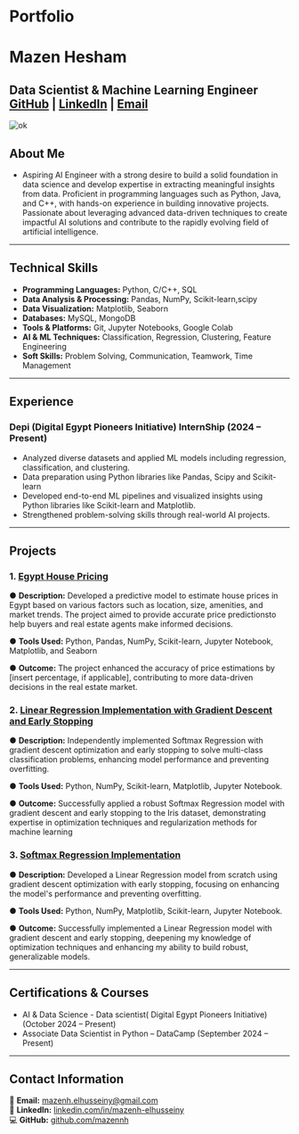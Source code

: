 # Portfolio
# Mazen Hesham
**Data Scientist & Machine Learning Engineer**  
[GitHub](https://github.com/mazennh) | [LinkedIn](https://www.linkedin.com/in/mazenh-elhusseiny/) | [Email](mazenh.elhusseiny@gmail.com)
---
![ok](https://github.com/user-attachments/assets/7c74a7d3-7026-4c9f-8edb-03d3ce40d8fb)

## About Me

- Aspiring AI Engineer with a strong desire to build a solid 
foundation in data science and develop expertise in 
extracting meaningful insights from data. Proficient in 
programming languages such as Python, Java, and C++, with 
hands-on experience in building innovative projects. 
Passionate about leveraging advanced data-driven 
techniques to create impactful AI solutions and contribute 
to the rapidly evolving field of artificial intelligence.
---
## Technical Skills
- **Programming Languages:** Python, C/C++, SQL
- **Data Analysis & Processing:** Pandas, NumPy, Scikit-learn,scipy
- **Data Visualization:** Matplotlib, Seaborn
- **Databases:** MySQL, MongoDB
- **Tools & Platforms:** Git, Jupyter Notebooks, Google Colab
- **AI & ML Techniques:** Classification, Regression, Clustering, Feature Engineering
- **Soft Skills:** Problem Solving, Communication, Teamwork, Time Management
---
## Experience
### Depi (Digital Egypt Pioneers Initiative) InternShip (2024 – Present)
- Analyzed diverse datasets and applied ML models including regression, classification, and clustering.
- Data preparation using Python libraries like Pandas, Scipy and Scikit-learn
- Developed end-to-end ML pipelines and visualized insights using Python libraries like Scikit-learn and Matplotlib.
- Strengthened problem-solving skills through real-world AI projects.
---
## Projects


### 1. [Egypt House Pricing](https://github.com/mazennh/Egypt_House_Price_Prediction)
● **Description:**  Developed a predictive model to estimate house 
prices in Egypt based on various factors such as location, size, 
amenities, and market trends. The project aimed to provide
accurate price predictionsto help buyers and real estate 
agents make informed decisions.  

● **Tools Used:** Python, Pandas, NumPy, Scikit-learn, 
Jupyter Notebook, Matplotlib, and Seaborn 

● **Outcome:**  The project enhanced the accuracy of price
estimations by [insert percentage, if applicable], contributing 
to more data-driven decisions in the real estate market.

### 2. [Linear Regression Implementation with Gradient Descent and Early Stopping](https://github.com/mazennh/Gradient-Descent)

● **Description:**  Independently implemented Softmax Regression 
with gradient descent optimization and early stopping to 
solve multi-class classification problems, enhancing model 
performance and preventing overfitting.  

● **Tools Used:**  Python, NumPy, Scikit-learn, Matplotlib, 
Jupyter Notebook. 

● **Outcome:** Successfully applied a robust Softmax Regression 
model with gradient descent and early stopping to the Iris 
dataset, demonstrating expertise in optimization techniques 
and regularization methods for machine learning

### 3. [Softmax Regression Implementation](https://github.com/mazennh/Gradient-Descent)

● **Description:** Developed a Linear Regression model from 
scratch using gradient descent optimization with early 
stopping, focusing on enhancing the model's performance 
and preventing overfitting. 

● **Tools Used:** Python, NumPy, Matplotlib, Scikit-learn, 
Jupyter Notebook.  

● **Outcome:** Successfully implemented a Linear Regression 
model with gradient descent and early stopping, deepening 
my knowledge of optimization techniques and enhancing my 
ability to build robust, generalizable models.

---
## Certifications & Courses
- AI & Data Science - Data scientist( Digital Egypt Pioneers Initiative) (October 2024 – Present)
- Associate Data Scientist in Python – DataCamp (September 2024 – Present)
---
## Contact Information
📩 **Email:** [mazenh.elhusseiny@gmail.com](mailto\:mazenh.elhusseiny@gmail.com)  
💼 **LinkedIn:** [linkedin.com/in/mazenh-elhusseiny](https://www.linkedin.com/in/mazenh-elhusseiny/)  
💻 **GitHub:** [github.com/mazennh](https://github.com/mazennh)
